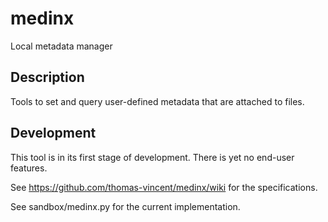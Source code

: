 # medinx
Local metadata manager

## Description
Tools to set and query user-defined metadata that are attached to files. 

## Development
This tool is in its first stage of development. There is yet no end-user features.

See https://github.com/thomas-vincent/medinx/wiki for the specifications.

See sandbox/medinx.py for the current implementation.
